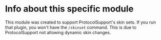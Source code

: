 # Info about this specific module
This module was created to support ProtocolSupport's skin sets. If you run that plugin, you won't have
the `/skinset` command. This is due to ProtocolSupport not allowing dynamic skin changes.